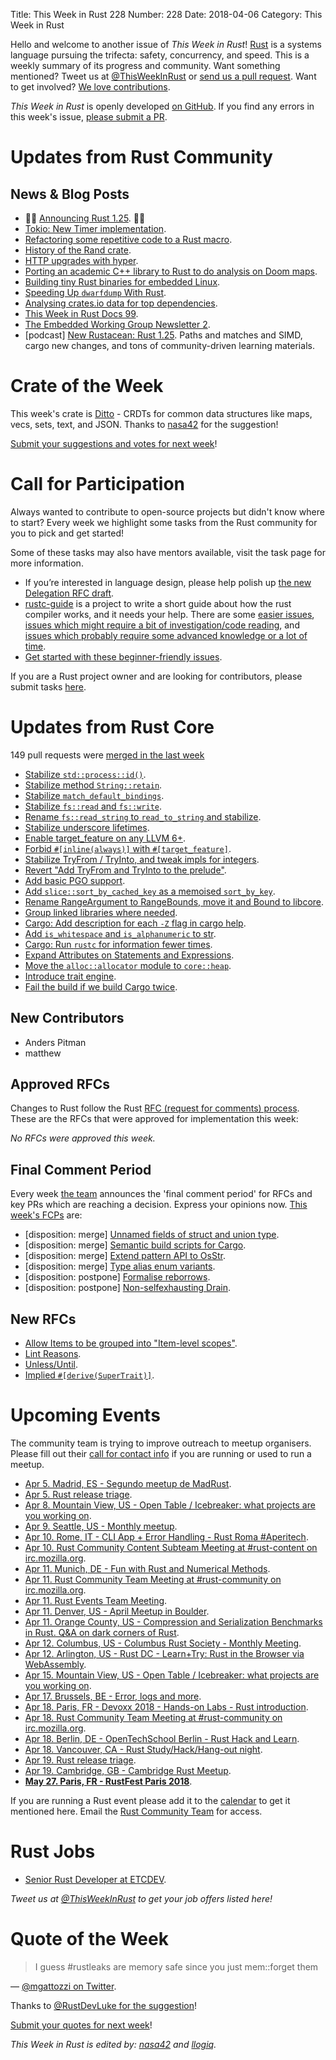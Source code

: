 Title: This Week in Rust 228
Number: 228
Date: 2018-04-06
Category: This Week in Rust

Hello and welcome to another issue of *This Week in Rust*!
[Rust](http://rust-lang.org) is a systems language pursuing the trifecta: safety, concurrency, and speed.
This is a weekly summary of its progress and community.
Want something mentioned? Tweet us at [@ThisWeekInRust](https://twitter.com/ThisWeekInRust) or [send us a pull request](https://github.com/cmr/this-week-in-rust).
Want to get involved? [We love contributions](https://github.com/rust-lang/rust/blob/master/CONTRIBUTING.md).

*This Week in Rust* is openly developed [on GitHub](https://github.com/cmr/this-week-in-rust).
If you find any errors in this week's issue, [please submit a PR](https://github.com/cmr/this-week-in-rust/pulls).

# Updates from Rust Community

## News & Blog Posts

* 🎈🎉 [Announcing Rust 1.25](https://blog.rust-lang.org/2018/03/29/Rust-1.25.html). 🎉🎈
* [Tokio: New Timer implementation](https://tokio.rs/blog/2018-03-timers/).
* [Refactoring some repetitive code to a Rust macro](https://people.gnome.org/~federico/blog/refactoring-some-repetitive-code-to-a-macro.html).
* [History of the Rand crate](https://www.reddit.com/r/rust/comments/87qy40/history_of_the_rand_crate/).
* [HTTP upgrades with hyper](http://seanmonstar.com/post/172531530657/http-upgrades-with-hyper).
* [Porting an academic C++ library to Rust to do analysis on Doom maps](https://eev.ee/blog/2018/03/30/a-geometric-rust-adventure/).
* [Building tiny Rust binaries for embedded Linux](https://jamesmunns.com/update/2018/04/01/tinyrocket.html).
* [Speeding Up `dwarfdump` With Rust](https://robert.ocallahan.org/2018/03/speeding-up-dwarfdump-with-rust.html).
* [Analysing crates.io data for top dependencies](https://tirkarthi.github.io/rust/2018/03/30/analyzing-crates-data.html).
* [This Week in Rust Docs 99](https://guillaumegomez.github.io/this-week-in-rust-docs/blog/this-week-in-rust-docs-99).
* [The Embedded Working Group Newsletter 2](https://internals.rust-lang.org/t/the-embedded-working-group-newsletter-2/7176).
* [podcast] [New Rustacean: Rust 1.25](https://newrustacean.com/show_notes/news/rust_1_25/). Paths and matches and SIMD, cargo new changes, and tons of community-driven learning materials.

# Crate of the Week

This week's crate is [Ditto](https://github.com/alex-shapiro/ditto) - CRDTs for common data structures like maps, vecs, sets, text, and JSON. Thanks to [nasa42](https://users.rust-lang.org/u/nasa42) for the suggestion!

[Submit your suggestions and votes for next week][submit_crate]!

[submit_crate]: https://users.rust-lang.org/t/crate-of-the-week/2704

# Call for Participation

Always wanted to contribute to open-source projects but didn't know where to start?
Every week we highlight some tasks from the Rust community for you to pick and get started!

Some of these tasks may also have mentors available, visit the task page for more information.

* If you’re interested in language design, please help polish up [the new Delegation RFC draft](https://internals.rust-lang.org/t/new-rfc-for-delegation-anyone-interested-in-contributing/6644/8).
* [rustc-guide](https://github.com/rust-lang-nursery/rustc-guide) is a project to write a short guide about how the rust compiler works, and it needs your help. There are some [easier issues](https://github.com/rust-lang-nursery/rustc-guide/issues?q=is%3Aissue+is%3Aopen+label%3AEasy), [issues which might require a bit of investigation/code reading](https://github.com/rust-lang-nursery/rustc-guide/issues?q=is%3Aissue+is%3Aopen+label%3AMedium), and [issues which probably require some advanced knowledge or a lot of time](https://github.com/rust-lang-nursery/rustc-guide/issues?utf8=%E2%9C%93&q=is%3Aissue+is%3Aopen+label%3AHard).
* [Get started with these beginner-friendly issues](https://www.rustaceans.org/findwork/starters).

If you are a Rust project owner and are looking for contributors, please submit tasks [here][guidelines].

[guidelines]: https://users.rust-lang.org/t/twir-call-for-participation/4821

# Updates from Rust Core

149 pull requests were [merged in the last week][merged]

[merged]: https://github.com/search?q=is%3Apr+org%3Arust-lang+is%3Amerged+merged%3A2018-03-26..2018-04-02

* [Stabilize `std::process::id()`](https://github.com/rust-lang/rust/pull/49574).
* [Stabilize method `String::retain`](https://github.com/rust-lang/rust/pull/49243).
* [Stabilize `match_default_bindings`](https://github.com/rust-lang/rust/pull/49394).
* [Stabilize `fs::read` and `fs::write`](https://github.com/rust-lang/rust/pull/49422).
* [Rename `fs::read_string` to `read_to_string` and stabilize](https://github.com/rust-lang/rust/pull/49522).
* [Stabilize underscore lifetimes](https://github.com/rust-lang/rust/pull/49458).
* [Enable target_feature on any LLVM 6+](https://github.com/rust-lang/rust/pull/49428).
* [Forbid `#[inline(always)]` with `#[target_feature]`](https://github.com/rust-lang/rust/pull/49425).
* [Stabilize TryFrom / TryInto, and tweak impls for integers](https://github.com/rust-lang/rust/pull/49305).
* [Revert "Add TryFrom and TryInto to the prelude"](https://github.com/rust-lang/rust/pull/49518).
* [Add basic PGO support](https://github.com/rust-lang/rust/pull/48346).
* [Add `slice::sort_by_cached_key` as a memoised `sort_by_key`](https://github.com/rust-lang/rust/pull/48639).
* [Rename RangeArgument to RangeBounds, move it and Bound to libcore](https://github.com/rust-lang/rust/pull/49163).
* [Group linked libraries where needed](https://github.com/rust-lang/rust/pull/49316).
* [Cargo: Add description for each `-Z` flag in cargo help](https://github.com/rust-lang/cargo/pull/5235).
* [Add `is_whitespace` and `is_alphanumeric` to str](https://github.com/rust-lang/rust/pull/49381).
* [Cargo: Run `rustc` for information fewer times](https://github.com/rust-lang/cargo/pull/5249).
* [Expand Attributes on Statements and Expressions](https://github.com/rust-lang/rust/pull/49124).
* [Move the `alloc::allocator` module to `core::heap`](https://github.com/rust-lang/rust/pull/49481).
* [Introduce trait engine](https://github.com/rust-lang/rust/pull/49202).
* [Fail the build if we build Cargo twice](https://github.com/rust-lang/rust/pull/49053).

## New Contributors

* Anders Pitman
* matthew

## Approved RFCs

Changes to Rust follow the Rust [RFC (request for comments)
process](https://github.com/rust-lang/rfcs#rust-rfcs). These
are the RFCs that were approved for implementation this week:

*No RFCs were approved this week.*

## Final Comment Period

Every week [the team](https://www.rust-lang.org/team.html) announces the
'final comment period' for RFCs and key PRs which are reaching a
decision. Express your opinions now. [This week's FCPs][fcp] are:

[fcp]: https://github.com/rust-lang/rfcs/labels/final-comment-period

* [disposition: merge] [Unnamed fields of struct and union type](https://github.com/rust-lang/rfcs/pull/2102).
* [disposition: merge] [Semantic build scripts for Cargo](https://github.com/rust-lang/rfcs/pull/2196).
* [disposition: merge] [Extend pattern API to OsStr](https://github.com/rust-lang/rfcs/pull/2295).
* [disposition: merge] [Type alias enum variants](https://github.com/rust-lang/rfcs/pull/2338).
* [disposition: postpone] [Formalise reborrows](https://github.com/rust-lang/rfcs/pull/2364).
* [disposition: postpone] [Non-selfexhausting Drain](https://github.com/rust-lang/rfcs/pull/2369).

## New RFCs

* [Allow Items to be grouped into "Item-level scopes"](https://github.com/rust-lang/rfcs/pull/2377).
* [Lint Reasons](https://github.com/rust-lang/rfcs/pull/2383).
* [Unless/Until](https://github.com/rust-lang/rfcs/pull/2384).
* [Implied `#[derive(SuperTrait)]`](https://github.com/rust-lang/rfcs/pull/2385).

# Upcoming Events

The community team is trying to improve outreach to meetup organisers. Please fill out their [call for contact info](https://docs.google.com/forms/d/e/1FAIpQLSf52YXGhqBaHtCXtVna4iHYMK7IQaTqUW6V-ztsZC8C2TBInQ/viewform) if you are running or used to run a meetup.

* [Apr  5. Madrid, ES - Segundo meetup de MadRust](https://www.meetup.com/MadRust/events/248884690/).
* [Apr  5. Rust release triage](https://internals.rust-lang.org/t/release-cycle-triage-proposal/3544).
* [Apr  8. Mountain View, US - Open Table / Icebreaker: what projects are you working on](https://www.meetup.com/Rust-Dev-in-Mountain-View/events/glnfcpyxgblb/).
* [Apr  9. Seattle, US - Monthly meetup](https://www.meetup.com/Seattle-Rust-Meetup/events/hztzcpyxgbmb/).
* [Apr 10. Rome, IT - CLI App + Error Handling - Rust Roma #Aperitech](https://www.meetup.com/Rust-Roma/events/249232048/).
* [Apr 10. Rust Community Content Subteam Meeting at #rust-content on irc.mozilla.org](irc://irc.mozilla.org/rust-content).
* [Apr 11. Munich, DE - Fun with Rust and Numerical Methods](https://www.meetup.com/rust-munich/events/248055969/).
* [Apr 11. Rust Community Team Meeting at #rust-community on irc.mozilla.org](irc://irc.mozilla.org/rust-community).
* [Apr 11. Rust Events Team Meeting](https://t.me/joinchat/EkKINhHCgZ9llzvPidOssA).
* [Apr 11. Denver, US - April Meetup in Boulder](https://www.meetup.com/Rust-Boulder-Denver/events/248792627/).
* [Apr 11. Orange County, US - Compression and Serialization Benchmarks in Rust. Q&A on dark corners of Rust](https://www.meetup.com/oc-rust/events/249137682/).
* [Apr 12. Columbus, US - Columbus Rust Society - Monthly Meeting](https://www.meetup.com/columbus-rs/events/czcwhlyxgbqb/).
* [Apr 12. Arlington, US - Rust DC - Learn+Try: Rust in the Browser via WebAssembly](https://www.meetup.com/RustDC/events/248552247/).
* [Apr 15. Mountain View, US - Open Table / Icebreaker: what projects are you working on](https://www.meetup.com/Rust-Dev-in-Mountain-View/events/glnfcpyxgbtb/).
* [Apr 17. Brussels, BE - Error, logs and more](https://www.meetup.com/Belgium-Rust-user-group/events/248297132/).
* [Apr 18. Paris, FR - Devoxx 2018 - Hands-on Labs - Rust introduction](http://cfp.devoxx.fr/2018/talk/QAL-4376/Atelier_Rust).
* [Apr 18. Rust Community Team Meeting at #rust-community on irc.mozilla.org](irc://irc.mozilla.org/rust-community).
* [Apr 18. Berlin, DE - OpenTechSchool Berlin - Rust Hack and Learn](https://www.meetup.com/opentechschool-berlin/events/247388143/).
* [Apr 18. Vancouver, CA - Rust Study/Hack/Hang-out night](https://www.meetup.com/Vancouver-Rust/events/ckwdlpyxgbxb/).
* [Apr 19. Rust release triage](https://internals.rust-lang.org/t/release-cycle-triage-proposal/3544).
* [Apr 19. Cambridge, GB - Cambridge Rust Meetup](https://www.meetup.com/Cambridge-Rust-Meetup/events/pzwshpyxgbzb/).
* **[May 27. Paris, FR - RustFest Paris 2018](https://paris.rustfest.eu/)**.

If you are running a Rust event please add it to the [calendar] to get
it mentioned here. Email the [Rust Community Team][community] for access.

[calendar]: https://www.google.com/calendar/embed?src=apd9vmbc22egenmtu5l6c5jbfc%40group.calendar.google.com
[community]: mailto:community-team@rust-lang.org

# Rust Jobs

* [Senior Rust Developer at ETCDEV](https://www.etcdevteam.com/job-senior-rust.html).

*Tweet us at [@ThisWeekInRust](https://twitter.com/ThisWeekInRust) to get your job offers listed here!*

# Quote of the Week

> I guess #rustleaks are memory safe since you just mem::forget them

— [@mgattozzi on Twitter](https://twitter.com/mgattozzi/status/979516899791986688).

Thanks to [@RustDevLuke for the suggestion](https://twitter.com/RustDevLuke/status/979518801648611328)!

[Submit your quotes for next week][submit]!

[submit]: http://users.rust-lang.org/t/twir-quote-of-the-week/328

*This Week in Rust is edited by: [nasa42](https://github.com/nasa42) and [llogiq](https://github.com/llogiq).*
